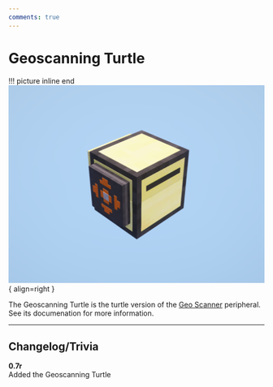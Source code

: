 ```yaml
---
comments: true
---
```


# Geoscanning Turtle

!!! picture inline end
    ![!Image of the Geoscanning Turtle](/../assets/images/previews/geo_scanner_turtle.png){ align=right }

The Geoscanning Turtle is the turtle version of the [Geo Scanner](../peripherals/geo_scanner.md) peripheral. See its documenation for more information.

<p class="picture-spacing" style="--ps:6.3rem;"></p>

---

## Changelog/Trivia

**0.7r**  
Added the Geoscanning Turtle
